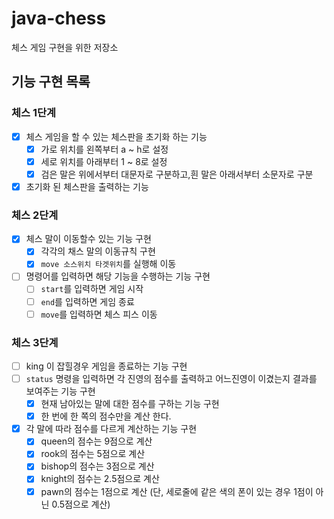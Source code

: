 # java-chess
체스 게임 구현을 위한 저장소

## 기능 구현 목록
### 체스 1단계
- [x] 체스 게임을 할 수 있는 체스판을 초기화 하는 기능
    - [x] 가로 위치를 왼쪽부터 a ~ h로 설정
    - [x] 세로 위치를 아래부터 1 ~ 8로 설정
    - [x] 검은 말은 위에서부터 대문자로 구분하고,흰 말은 아래서부터 소문자로 구분
- [x] 초기화 된 체스판을 출력하는 기능

### 체스 2단계
- [x] 체스 말이 이동할수 있는 기능 구현
    - [x] 각각의 채스 말의 이동규칙 구현
    - [x] `move 소스위치 타겟위치`를 실행해 이동
- [ ] 명령어를 입력하면 해당 기능을 수행하는 기능 구현
    - [ ] `start`를 입력하면 게임 시작
    - [ ] `end`를 입력하면 게임 종료
    - [ ] `move`를 입력하면 체스 피스 이동

### 체스 3단계
- [ ] king 이 잡힐경우 게임을 종료하는 기능 구현
- [ ] `status` 명령을 입력하면 각 진영의 점수를 출력하고 어느진영이 이겼는지 결과를 보여주는 기능 구현 
    - [x] 현재 남아있는 말에 대한 점수를 구하는 기능 구현
    - [x] 한 번에 한 쪽의 점수만을 계산 한다.
- [x] 각 말에 따라 점수를 다르게 계산하는 기능 구현
    - [x] queen의 점수는 9점으로 계산
    - [x] rook의 점수는 5점으로 계산
    - [x] bishop의 점수는 3점으로 계산
    - [x] knight의 점수는 2.5점으로 계산
    - [x] pawn의 점수는 1점으로 계산 (단, 세로줄에 같은 색의 폰이 있는 경우 1점이 아닌 0.5점으로 계산)